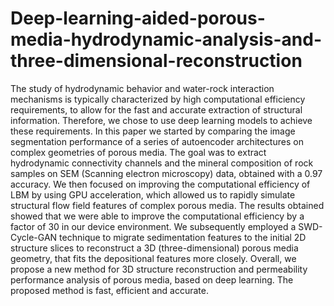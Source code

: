# Deep-learning-aided-porous-media-hydrodynamic-analysis-and-three-dimensional-reconstruction
The study of hydrodynamic behavior and water-rock interaction mechanisms is typically characterized by high computational efficiency requirements, to allow for the fast and accurate extraction of structural information. Therefore, we chose to use deep learning models to achieve these requirements. In this paper we started by comparing the image segmentation performance of a series of autoencoder architectures on complex geometries of porous media. The goal was to extract hydrodynamic connectivity channels and the mineral composition of rock samples on SEM (Scanning electron microscopy) data, obtained with a 0.97 accuracy. We then focused on improving the computational efficiency of LBM by using GPU acceleration, which allowed us to rapidly simulate structural flow field features of complex porous media. The results obtained showed that we were able to improve the computational efficiency by a factor of 30 in our device environment. We subsequently employed a SWD-Cycle-GAN technique to migrate sedimentation features to the initial 2D structure slices to reconstruct a 3D (three-dimensional) porous media geometry, that fits the depositional features more closely. Overall, we propose a new method for 3D structure reconstruction and permeability performance analysis of porous media, based on deep learning. The proposed method is fast, efficient and accurate.
